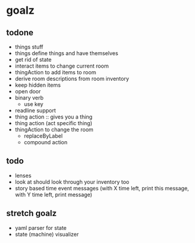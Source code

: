 # goalz

## todone
- things stuff
- things define things and have themselves
- get rid of state
- interact items to change current room
- thingAction to add items to room
- derive room descriptions from room inventory
 - keep hidden items
- open door
- binary verb
  - use key
- readline support
- thing action :: gives you a thing
- thing action (act specific thing)
- thingAction to change the room
  - replaceByLabel
  - compound action

## todo
- lenses
- look at should look through your inventory too
- story based time event messages (with X time left, print this message, with Y time left, print message)

## stretch goalz
- yaml parser for state
- state (machine) visualizer
